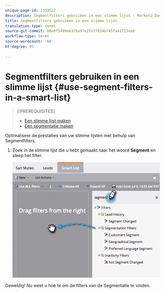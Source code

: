 ```yaml
---
unique-page-id: 2359512
description: Segmentfilters gebruiken in een slimme lijst - Marketo Docs - Productdocumentatie
title: Segmentfilters gebruiken in een slimme lijst
translation-type: tm+mt
source-git-commit: 06e0f5489e6375a97e2fe77834bf45fa41f23ea6
workflow-type: tm+mt
source-wordcount: '66'
ht-degree: 0%

---
```



# Segmentfilters gebruiken in een slimme lijst {#use-segment-filters-in-a-smart-list}

>[!PREREQUISITES]
>
>* [Een slimme lijst maken](/help/marketo/product-docs/core-marketo-concepts/smart-lists-and-static-lists/creating-a-smart-list/create-a-smart-list.md)
>* [Een segmentatie maken](/help/marketo/product-docs/personalization/segmentation-and-snippets/segmentation/create-a-segmentation.md)


Optimaliseer de prestaties van uw slimme lijsten met behulp van Segmentfilters.

1. Zoek in de slimme lijst die u hebt gemaakt naar het woord **Segment** en sleep het filter.

   ![](assets/image2014-9-16-10-3a30-3a47.png)

Geweldig! Nu weet u hoe te om de filters van de Segmentatie te vinden.
